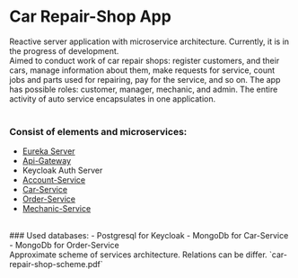 # Car Repair-Shop App

Reactive server application with microservice architecture.
Currently, it is in the progress of development.</br>
Aimed to conduct work of car repair shops: register customers, and their cars, manage information about them, 
make requests for service, count jobs and parts used for repairing, pay for the service, and so on. 
The app has possible roles: customer, manager, mechanic, and admin.
The entire activity of auto service encapsulates in one application.</br>
</br>
### Consist of elements and microservices: 
 - [Eureka Server](https://github.com/sltnsrh/car-repair-eureka-server)
 - [Api-Gateway](https://github.com/sltnsrh/car-repair-api-gateway)
 - Keycloak Auth Server
 - [Account-Service](https://github.com/sltnsrh/car-repair-account-service)
 - [Car-Service](https://github.com/sltnsrh/car-repair-car-service)
 - [Order-Service](https://github.com/sltnsrh/car-repair-order-service)
 - [Mechanic-Service](https://github.com/sltnsrh/car-repair-mechanic-service)
 </br>
### Used databases: 
 - Postgresql for Keycloak
 - MongoDb for Car-Service
 - MongoDb for Order-Service
</br>
Approximate scheme of services architecture. Relations can be differ.
`car-repair-shop-scheme.pdf`